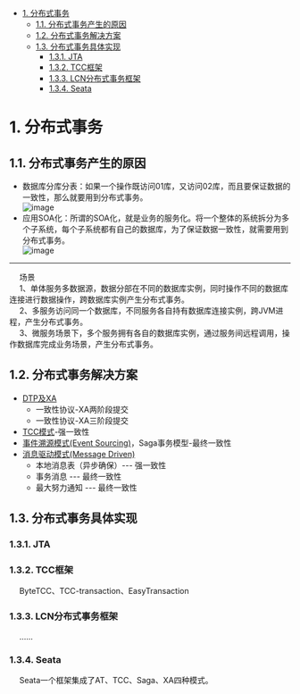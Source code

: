 
<!-- TOC -->

- [1. 分布式事务](#1-分布式事务)
    - [1.1. 分布式事务产生的原因](#11-分布式事务产生的原因)
    - [1.2. 分布式事务解决方案](#12-分布式事务解决方案)
    - [1.3. 分布式事务具体实现](#13-分布式事务具体实现)
        - [1.3.1. JTA](#131-jta)
        - [1.3.2. TCC框架](#132-tcc框架)
        - [1.3.3. LCN分布式事务框架](#133-lcn分布式事务框架)
        - [1.3.4. Seata](#134-seata)

<!-- /TOC -->


# 1. 分布式事务  
<!-- 
对比7种分布式事务方案，还是偏爱阿里开源的Seata，真香！(原理+实战) 
https://mp.weixin.qq.com/s/zsi21He-SPbeT1NP9nh4OA

你这 Saga 事务保“隔离性”吗？ 
https://mp.weixin.qq.com/s/cZabAt7JF4QrQHERHHAWjA

-->

<!--
如何选择分布式事务解决方案？
https://mp.weixin.qq.com/s/2AL3uJ5BG2X3Y2Vxg0XqnQ
聊一下分布式事务
https://mp.weixin.qq.com/s/2cmZTDTtFDBogxlUFKtpLQ

分布式事务解决方案
https://mp.weixin.qq.com/s/mSxUXHgcHo5a7VAhvjIpCQ
微服务架构下分布式事务解决方案 
https://mp.weixin.qq.com/s/T4oGKrOXONl2AuhhKtd_9g
分布式事务场景  
https://blog.csdn.net/lyb9292/article/details/106526156
-->

<!--
～～～～～～～～～～～～
分布式事务 
https://mp.weixin.qq.com/s/XknegP66mnYboiBx556Kzw

https://mp.weixin.qq.com/s?__biz=MzI5ODQ2MzI3NQ==&mid=2247487531&idx=1&sn=b3fbc4dee7cea4a78db062a4a656afdf&chksm=eca4296fdbd3a079a8e328ec7946ced7d1f94c0f105463743a8bee569bae6da00bf2133c3e1a&mpshare=1&scene=1&srcid=&sharer_sharetime=1564202929646&sharer_shareid=b256218ead787d58e0b58614a973d00d&key=ecc4386bb884a7b134f7967009b30d8850e84095233bdb465a9d85c893c9d20f24ac5d5c020310846ccee37aa2e8173504c6cfc1df58512d821d0e4576cf5551069f7159d6583c1ffafa2c3922d85c13&ascene=1&uin=MTE1MTYxNzY2MQ%3D%3D&devicetype=Windows+10&version=62060834&lang=zh_CN&pass_ticket=FpawTdCfFbNulIqKIET55TinFCVk8qXp4EKE58T1l6zm9idpTXvh4%2BicV3hbPZAB
~~
-->

## 1.1. 分布式事务产生的原因  
* 数据库分库分表：如果一个操作既访问01库，又访问02库，而且要保证数据的一致性，那么就要用到分布式事务。  
![image](http://182.92.69.8:8081/img/microService/problems/problem-1.png)  
* 应用SOA化：所谓的SOA化，就是业务的服务化。将一个整体的系统拆分为多个子系统，每个子系统都有自己的数据库，为了保证数据一致性，就需要用到分布式事务。  
![image](http://182.92.69.8:8081/img/microService/problems/problem-2.png)  


--------------------------


<!-- 
https://blog.csdn.net/qq_36700462/article/details/125789325

-->
&emsp; 场景     
&emsp; 1、单体服务多数据源，数据分部在不同的数据库实例，同时操作不同的数据库连接进行数据操作，跨数据库实例产生分布式事务。  
&emsp; 2、多服务访问同一个数据库，不同服务各自持有数据库连接实例，跨JVM进程，产生分布式事务。  
&emsp; 3、微服务场景下，多个服务拥有各自的数据库实例，通过服务间远程调用，操作数据库完成业务场景，产生分布式事务。  


## 1.2. 分布式事务解决方案  

* [DTP及XA](/docs/microService/thinking/DTPAndXA.md)     
    * 一致性协议-XA两阶段提交
    * 一致性协议-XA三阶段提交
* [TCC模式](/docs/microService/thinking/TCC.md)-强一致性
* [事件溯源模式(Event Sourcing)](/docs/microService/thinking/news.md)，Saga事务模型-最终一致性 
* [消息驱动模式(Message Driven)](/docs/microService/thinking/news.md) 
    * 本地消息表（异步确保）--- 强一致性
    * 事务消息 --- 最终一致性
    * 最大努力通知 --- 最终一致性

## 1.3. 分布式事务具体实现  
### 1.3.1. JTA  

### 1.3.2. TCC框架  
&emsp; ByteTCC、TCC-transaction、EasyTransaction  

### 1.3.3. LCN分布式事务框架  
<!-- 
https://mp.weixin.qq.com/s/xe0M5GsmtNWbWEygIFFfig
-->
&emsp; ......

### 1.3.4. Seata  
<!-- 
https://seata.io/zh-cn/docs/overview/what-is-seata.html
两天，我把分布式事务搞完了 
https://mp.weixin.qq.com/s/amuBimPo7lnfsfo5Pyzc-w
-->
&emsp; Seata一个框架集成了AT、TCC、Saga、XA四种模式。  
